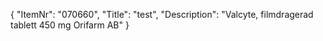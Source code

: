 {
  "ItemNr": "070660",
  "Title": "test",
  "Description": "Valcyte, filmdragerad tablett 450 mg Orifarm AB"
}